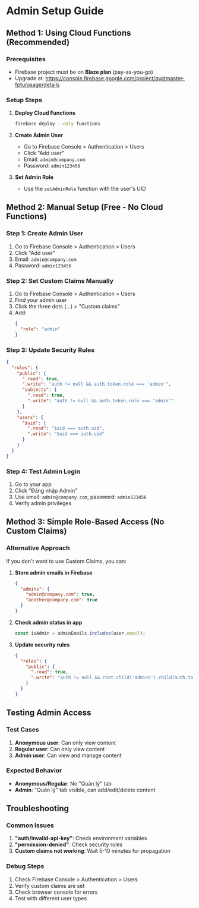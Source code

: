 # Admin Setup Guide

## Method 1: Using Cloud Functions (Recommended)

### Prerequisites
- Firebase project must be on **Blaze plan** (pay-as-you-go)
- Upgrade at: https://console.firebase.google.com/project/quizmaster-fptu/usage/details

### Setup Steps
1. **Deploy Cloud Functions**
   ```bash
   firebase deploy --only functions
   ```

2. **Create Admin User**
   - Go to Firebase Console > Authentication > Users
   - Click "Add user"
   - Email: `admin@company.com`
   - Password: `admin123456`

3. **Set Admin Role**
   - Use the `setAdminRole` function with the user's UID

## Method 2: Manual Setup (Free - No Cloud Functions)

### Step 1: Create Admin User
1. Go to Firebase Console > Authentication > Users
2. Click "Add user"
3. Email: `admin@company.com`
4. Password: `admin123456`

### Step 2: Set Custom Claims Manually
1. Go to Firebase Console > Authentication > Users
2. Find your admin user
3. Click the three dots (...) > "Custom claims"
4. Add:
   ```json
   {
     "role": "admin"
   }
   ```

### Step 3: Update Security Rules
```json
{
  "rules": {
    "public": {
      ".read": true,
      ".write": "auth != null && auth.token.role === 'admin'",
      "subjects": {
        ".read": true,
        ".write": "auth != null && auth.token.role === 'admin'"
      }
    },
    "users": {
      "$uid": {
        ".read": "$uid === auth.uid",
        ".write": "$uid === auth.uid"
      }
    }
  }
}
```

### Step 4: Test Admin Login
1. Go to your app
2. Click "Đăng nhập Admin"
3. Use email: `admin@company.com`, password: `admin123456`
4. Verify admin privileges

## Method 3: Simple Role-Based Access (No Custom Claims)

### Alternative Approach
If you don't want to use Custom Claims, you can:

1. **Store admin emails in Firebase**
   ```json
   {
     "admins": {
       "admin@company.com": true,
       "another@company.com": true
     }
   }
   ```

2. **Check admin status in app**
   ```typescript
   const isAdmin = adminEmails.includes(user.email);
   ```

3. **Update security rules**
   ```json
   {
     "rules": {
       "public": {
         ".read": true,
         ".write": "auth != null && root.child('admins').child(auth.token.email).exists()"
       }
     }
   }
   ```

## Testing Admin Access

### Test Cases
1. **Anonymous user**: Can only view content
2. **Regular user**: Can only view content  
3. **Admin user**: Can view and manage content

### Expected Behavior
- **Anonymous/Regular**: No "Quản lý" tab
- **Admin**: "Quản lý" tab visible, can add/edit/delete content

## Troubleshooting

### Common Issues
1. **"auth/invalid-api-key"**: Check environment variables
2. **"permission-denied"**: Check security rules
3. **Custom claims not working**: Wait 5-10 minutes for propagation

### Debug Steps
1. Check Firebase Console > Authentication > Users
2. Verify custom claims are set
3. Check browser console for errors
4. Test with different user types 